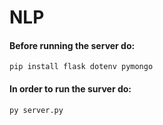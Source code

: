 # NLP

#### Before running the server do:

```
pip install flask dotenv pymongo
```

#### In order to run the surver do:

```
py server.py
```